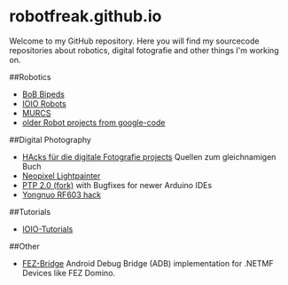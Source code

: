 # robotfreak.github.io

Welcome to my GitHub repository. Here you will find my sourcecode repositories about robotics, digital fotografie and other things I'm working on.

##Robotics

* [BoB Bipeds](BoB-Bipeds)
* [IOIO Robots](IOIO-Robots)
* [MURCS](MURCS)
* [older Robot projects from google-code](robotfreak)

##Digital Photography

* [HAcks für die digitale Fotografie projects](dfhacks) Quellen zum gleichnamigen Buch
* [Neopixel Lightpainter](Neopixel-Lightpainter)
* [PTP 2.0 (fork)](PTP_2.0) with Bugfixes for newer Arduino IDEs
* [Yongnuo RF603 hack](YongnuoRF)

##Tutorials

* [IOIO-Tutorials](IOIO-Tutorials)

##Other

* [FEZ-Bridge](FEZ-Bridge) Android Debug Bridge (ADB) implementation for .NETMF Devices like FEZ Domino.


